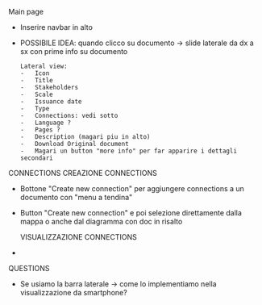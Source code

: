 

Main page 
-   Inserire navbar in alto
-   POSSIBILE IDEA: quando clicco su documento -> slide laterale da dx a sx con prime info su documento

        Lateral view:
        -   Icon
        -   Title
        -   Stakeholders
        -   Scale
        -   Issuance date
        -   Type
        -   Connections: vedi sotto
        -   Language ?
        -   Pages ? 
        -   Description (magari piu in alto)
        -   Download Original document
        -   Magari un button "more info" per far apparire i dettagli secondari
  

CONNECTIONS
    CREAZIONE CONNECTIONS
-   Bottone "Create new connection" per aggiungere connections a un documento con "menu a tendina"
-   Button "Create new connection" e poi selezione direttamente dalla mappa o anche dal diagramma con doc in risalto
    
    VISUALIZZAZIONE CONNECTIONS
-   



QUESTIONS
- Se usiamo la barra laterale -> come lo implementiamo nella visualizzazione da smartphone?